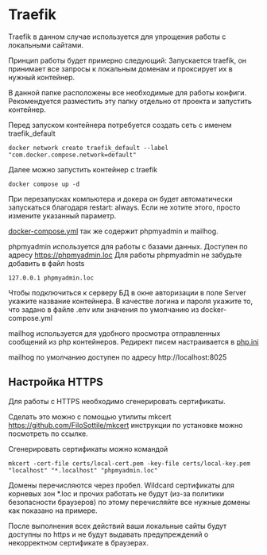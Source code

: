 # Traefik

Traefik в данном случае используется для упрощения работы с локальными сайтами.

Принцип работы будет примерно следующий:
Запускается traefik, он принимает все запросы к локальным доменам и проксирует их в нужный контейнер.

В данной папке расположены все необходимые для работы конфиги.
Рекомендуется разместить эту папку отдельно от проекта и запустить контейнер.

Перед запуском контейнера потребуется создать сеть с именем traefik_default

```shell
docker network create traefik_default --label "com.docker.compose.network=default"
```

Далее можно запустить контейнер с traefik

```shell
docker compose up -d
```

При перезапусках компьютера и докера он будет автоматически запускаться благодаря restart: always.
Если не хотите этого, просто измените указанный параметр.

[docker-compose.yml](docker-compose.yml) так же содержит phpmyadmin и mailhog.

phpmyadmin используется для работы с базами данных. Доступен по адресу https://phpmyadmin.loc
Для работы phpmyadmin не забудьте добавить в файл hosts

`127.0.0.1 phpmyadmin.loc`

Чтобы подключиться к серверу БД в окне авторизации в поле Server укажите название контейнера.
В качестве логина и пароля укажите то, что задано в файле .env или значения по умолчанию из docker-compose.yml

mailhog используется для удобного просмотра отправленных сообщений из php контейнеров. Редирект писем настраивается
в [php.ini](..%2F.docker%2Fphp-fpm%2Fphp.ini)

mailhog по умолчанию доступен по адресу http://localhost:8025

## Настройка HTTPS

Для работы с HTTPS необходимо сгенерировать сертификаты.

Сделать это можно с помощью утилиты mkcert https://github.com/FiloSottile/mkcert инструкции по установке можно
посмотреть по ссылке.

Сгенерировать сертификаты можно командой

```shell
mkcert -cert-file certs/local-cert.pem -key-file certs/local-key.pem "localhost" "*.localhost" "phpmyadmin.loc"
```

Домены перечисляются через пробел.
Wildcard сертификаты для корневых зон *.loc и прочих работать не будут (из-за политики безопасности браузеров) по этому
перечисляйте все нужные домены как показано на примере.

После выполнения всех действий ваши локальные сайты будут доступны по https и не будут выдавать предупреждений о
некорректном сертификате в браузерах.

